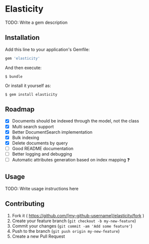 # Elasticity

TODO: Write a gem description

## Installation

Add this line to your application's Gemfile:

```ruby
gem 'elasticity'
```

And then execute:

    $ bundle

Or install it yourself as:

    $ gem install elasticity

## Roadmap

- [x] Documents should be indexed through the model, not the class
- [x] Multi search support
- [x] Better DocumentSearch implementation
- [x] Bulk indexing
- [x] Delete documents by query
- [ ] Good README documentation
- [ ] Better logging and debugging
- [ ] Automatic attributes generation based on index mapping :question:

## Usage

TODO: Write usage instructions here

## Contributing

1. Fork it ( https://github.com/[my-github-username]/elasticity/fork )
2. Create your feature branch (`git checkout -b my-new-feature`)
3. Commit your changes (`git commit -am 'Add some feature'`)
4. Push to the branch (`git push origin my-new-feature`)
5. Create a new Pull Request
